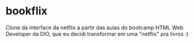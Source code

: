 # bookflix
Clone da interface da netflix a partir das aulas do bootcamp HTML Web Developer da DIO, que eu decidi transformar em uma "netflix" pra livros :)

